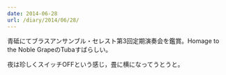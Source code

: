 ```yaml
---
date: 2014-06-28
url: /diary/2014/06/28/
---
```


青砥にてブラスアンサンブル・セレスト第3回定期演奏会を鑑賞。Homage to the Noble GrapeのTubaすばらしい。

夜は珍しくスイッチOFFという感じ，畳に横になってうとうと。